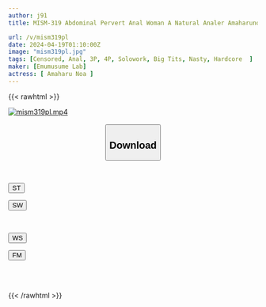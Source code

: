 ```yaml
---
author: j91
title: MISM-319 Abdominal Pervert Anal Woman A Natural Analer Amaharuno Ai

url: /v/mism319pl
date: 2024-04-19T01:10:00Z
image: "mism319pl.jpg"
tags: [Censored, Anal, 3P, 4P, Solowork, Big Tits, Nasty, Hardcore	]
maker: [Emumusume Lab]
actress: [ Amaharu Noa ]
---
```



{{< rawhtml >}}

<div class="video" data-videoid="qgymz7PP0dszrQP">
    <a href="javascript:;">
        <img src="/v/mism319pl/mism319pl.jpg" width="WIDTH" height="HEIGHT" alt="mism319pl.mp4" loading="lazy">
    </a>
</div>

<script type="text/javascript" src="https://j91.asia/asset/on-demand-st.js"></script>

<br>
  <link rel="stylesheet" href="https://j91.asia/asset/bs5.css">
  
  <center>
  <button class="btn btn-primary" type="button" data-bs-toggle="collapse" data-bs-target=".multi-collapse" aria-expanded="false" aria-controls="multiCollapseExample1 multiCollapseExample2"><h2>Download</h2></button></center>
</p>
<div class="row">
  <div class="col">
    <div class="collapse multi-collapse" id="multiCollapseExample1">
      <div class="card card-body">
	      	      <br>
<div class="buttons">  
<p><a href="https://streamtape.to/v/qgymz7PP0dszrQP" target="_blank"><button class="btn-hover color-3"><i class="fa fa-download"></i> ST</button></a></p>
<p><a href="https://asnwish.com/n2hcq3nxqpie" target="_blank"><button class="btn-hover color-2"><i class="fa fa-download"></i> SW</button></a></p></div>
    </div>
  </div>
</div>
  <div class="col">
    <div class="collapse multi-collapse" id="multiCollapseExample2">
      <div class="card card-body">
	      <br>
<div class="buttons">
<p><a href="https://wolfstream.tv/te3f40ieuria"><button class="btn-hover color-9"><i class="fa fa-download"></i> WS</button></a></p>
<p><a href="https://filemoon.sx/d/acurqfqlx23p"><button class="btn-hover color-8"><i class="fa fa-download"></i> FM</button></a></p></div>
<br><br>
      </div>
    </div>
  </div>
</div>

{{< /rawhtml >}}